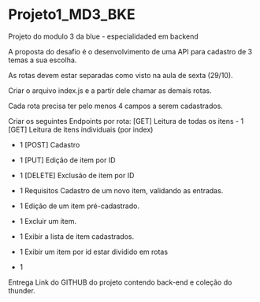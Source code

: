 # Projeto1_MD3_BKE
 Projeto do modulo 3 da blue - especialidaded em backend
 
 A proposta do desafio é o desenvolvimento de uma API para cadastro de 3 temas a sua escolha.


As rotas devem estar separadas como visto na aula de sexta (29/10).

Criar o arquivo index.js e a partir dele chamar as demais rotas.


Cada rota precisa ter pelo menos 4 campos a serem cadastrados.

Criar os seguintes Endpoints por rota:
[GET] Leitura de todas os itens - 1
[GET] Leitura de itens individuais (por index)

- 1
[POST] Cadastro

- 1
[PUT] Edição de item por ID

- 1
[DELETE] Exclusão de item por ID

- 1
Requisitos 
Cadastro de um novo item, validando as entradas.

 - 1
Edição de um item pré-cadastrado. 

 - 1
Excluir um item.

 - 1
Exibir a lista de item cadastrados.

 - 1
Exibir um item por id estar dividido em rotas

 - 1

Entrega
Link do GITHUB do projeto contendo back-end e coleção do thunder.
